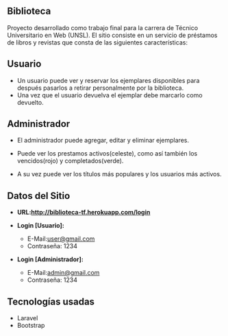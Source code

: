 


## Biblioteca
Proyecto desarrollado como trabajo final para la carrera de Técnico Universitario en Web (UNSL). 
El sitio consiste en un servicio de préstamos de libros y revistas que consta de las siguientes características:

## Usuario
   - Un usuario puede ver y reservar los ejemplares disponibles para después pasarlos a retirar personalmente por la biblioteca. 
   - Una vez que el usuario devuelva el ejemplar debe marcarlo como devuelto.

## Administrador
  - El administrador puede agregar, editar y eliminar ejemplares.
  
  - Puede ver los prestamos activos(celeste), como así también los vencidos(rojo) y completados(verde).
  
  - A su vez puede ver los títulos más populares y los usuarios más activos.
  
## Datos del Sitio
  - **URL:http://biblioteca-tf.herokuapp.com/login**
  
  - **Login [Usuario]:**
  
    - E-Mail:user@gmail.com
    - Contraseña: 1234
    
  - **Login [Administrador]:**
  
    - E-Mail:admin@gmail.com
    - Contraseña: 1234
 
## Tecnologías usadas
  - Laravel 
  - Bootstrap




